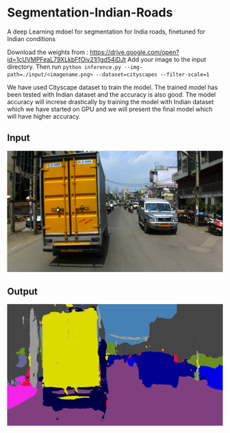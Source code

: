 # Segmentation-Indian-Roads
A deep Learning mdoel for segmentation for India roads, finetuned for Indian conditions 

Download the weights from : https://drive.google.com/open?id=1cUVMPFeaL79XLkbFfOiv21l1gd54iDJt
Add your image to the input directory.
Then run `python inference.py --img-path=./input/<imagename.png> --dataset=cityscapes --filter-scale=1`

We have used Cityscape dataset to train the model. The trained model has been tested with Indian dataset and the accuracy is also good. The model accuracy will increse drastically by training the model with Indian dataset which we have started on GPU and we will present the final model which will have higher accuracy.  

## Input
![input](input/test.png?raw=true "Input")

## Output
![input](output/prediction.png?raw=true "Input")
